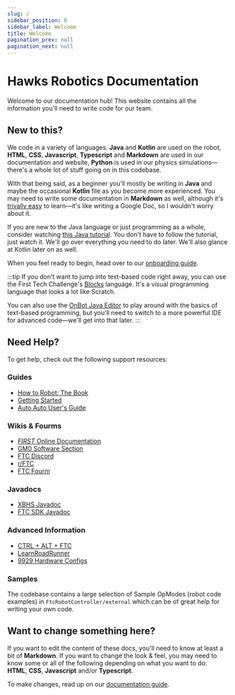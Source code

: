 ```yaml
---
slug: /
sidebar_position: 0
sidebar_label: Welcome
title: Welcome
pagination_prev: null
pagination_next: null
---
```


# Hawks Robotics Documentation

Welcome to our documentation hub! This website contains all the information you'll need to write code for our team.

## New to this?

We code in a variety of languages. **Java** and **Kotlin** are used on the robot, **HTML**, **CSS**, **Javascript**, **Typescript** and **Markdown** are used in our documentation and website, **Python** is used in our physics simulations&mdash;there's a whole lot of stuff going on in this codebase. 

With that being said, as a beginner you'll mostly be writing in **Java** and maybe the occasional **Kotlin** file as you become more experienced. You may need to write some documentation in **Markdown** as well, although it's [trivally easy](https://www.markdownguide.org/basic-syntax/) to learn&mdash;it's like writing a Google Doc, so I wouldn't worry about it.

If you are new to the Java language or just programming as a whole, consider watching [this Java tutorial](https://www.youtube.com/watch?v=eIrMbAQSU34). You don't have to follow the tutorial, just watch it. We'll go over everything you need to do later. We'll also glance at Kotlin later on as well.

When you feel ready to begin, head over to our [onboarding guide](/getting-started/download).

:::tip
If you don't want to jump into text-based code right away, you can use the First Tech Challenge's [Blocks](https://github.com/FIRST-Tech-Challenge/FtcRobotController/wiki/Blocks-Tutorial) language. It's a visual programming language that looks a lot like Scratch.

You can also use the [OnBot Java Editor](https://github.com/FIRST-Tech-Challenge/FtcRobotController/wiki/OnBot-Java-Tutorial) to play around with the basics of text-based programming, but you'll need to switch to a more powerful IDE for advanced code&mdash;we'll get into that later.
:::

## Need Help?
To get help, check out the following support resources:

### Guides
* [How to Robot: The Book](/theBook.pdf)
* [Getting Started](/getting-started/Download)
* [Auto Auto User's Guide](/auto-auto-users-guide.pdf)

### Wikis & Fourms
* [*FIRST* Online Documentation](https://github.com/FIRST-Tech-Challenge/FtcRobotController/wiki)
* [GM0 Software Section](https://gm0.org/en/latest/docs/software/index.html)
* [FTC Discord](https://discord.gg/first-tech-challenge)
* [r/FTC](https://www.reddit.com/r/FTC/)
* [FTC Fourm](https://ftc-community.firstinspires.org/)

### Javadocs
* [XBHS Javadoc](https://robotics.xbhs.net/javadoc)
* [FTC SDK Javadoc](https://javadoc.io/doc/org.firstinspires.ftc)

### Advanced Information
* [CTRL + ALT + FTC](https://www.ctrlaltftc.com/)
* [LearnRoadRunner](https://learnroadrunner.com/)
* [9929 Hardware Configs](https://ftc9929.com/2019/12/16/stress-free-ftc-hardware-configurations/)


### Samples

The codebase contains a large selection of Sample OpModes (robot code examples) in `FtcRobotController/external` which can be of great help for writing your own code.

## Want to change something here?
If you want to edit the content of these docs, you'll need to know at least a bit of **Markdown**. If you want to change the look & feel, you may need to know some or all of the following depending on what you want to do: **HTML**, **CSS**, **Javascript** and/or **Typescript**.

To make changes, read up on our [documentation guide](/documentation-maintenance).
